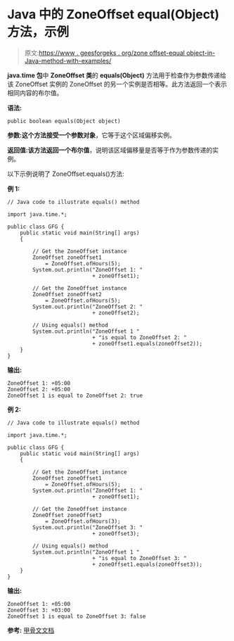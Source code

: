 # Java 中的 ZoneOffset equal(Object)方法，示例

> 原文:[https://www . geesforgeks . org/zone offset-equal object-in-Java-method-with-examples/](https://www.geeksforgeeks.org/zoneoffset-equalobject-method-in-java-with-examples/)

**java.time 包**中 **ZoneOffset 类**的 **equals(Object)** 方法用于检查作为参数传递给该 ZoneOffset 实例的 ZoneOffset 的另一个实例是否相等。此方法返回一个表示相同内容的布尔值。

**语法:**

```
public boolean equals(Object object)

```

**参数:**这个方法接受一个参数**对象**，它等于这个区域偏移实例。

**返回值:**该方法返回一个**布尔值**，说明该区域偏移量是否等于作为参数传递的实例。

以下示例说明了 ZoneOffset.equals()方法:

**例 1:**

```
// Java code to illustrate equals() method

import java.time.*;

public class GFG {
    public static void main(String[] args)
    {

        // Get the ZoneOffset instance
        ZoneOffset zoneOffset1
            = ZoneOffset.ofHours(5);
        System.out.println("ZoneOffset 1: "
                           + zoneOffset1);

        // Get the ZoneOffset instance
        ZoneOffset zoneOffset2
            = ZoneOffset.ofHours(5);
        System.out.println("ZoneOffset 2: "
                           + zoneOffset2);

        // Using equals() method
        System.out.println("ZoneOffset 1 "
                           + "is equal to ZoneOffset 2: "
                           + zoneOffset1.equals(zoneOffset2));
    }
}
```

**输出:**

```
ZoneOffset 1: +05:00
ZoneOffset 2: +05:00
ZoneOffset 1 is equal to ZoneOffset 2: true

```

**例 2:**

```
// Java code to illustrate equals() method

import java.time.*;

public class GFG {
    public static void main(String[] args)
    {

        // Get the ZoneOffset instance
        ZoneOffset zoneOffset1
            = ZoneOffset.ofHours(5);
        System.out.println("ZoneOffset 1: "
                           + zoneOffset1);

        // Get the ZoneOffset instance
        ZoneOffset zoneOffset3
            = ZoneOffset.ofHours(3);
        System.out.println("ZoneOffset 3: "
                           + zoneOffset3);

        // Using equals() method
        System.out.println("ZoneOffset 1 "
                           + "is equal to ZoneOffset 3: "
                           + zoneOffset1.equals(zoneOffset3));
    }
}
```

**输出:**

```
ZoneOffset 1: +05:00
ZoneOffset 3: +03:00
ZoneOffset 1 is equal to ZoneOffset 3: false

```

**参考:** [甲骨文文档](https://docs.oracle.com/javase/9/docs/api/java/time/ZoneOffset.html#equals-java.lang.Object-)